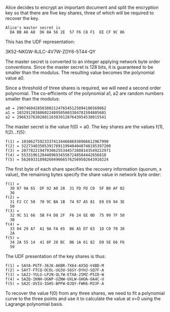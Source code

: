 
Alice decides to encrypt an important document and split the encryption key so that
there are five key shares, three of which will be required to recover the key.

~~~~
Alice's master secret is
  DA BB A6 A8  D6 8A 56 2E  57 F6 C8 F1  EE CF 9C 86
~~~~

This has the UDF representation:

3K52-NKGW-RJLC-4V7W-ZDY6-5T44-QY

The master secret is converted to an integer applying network byte order conventions.
Since the master secret is 128 bits, it is guaranteed to be smaller than the modulus.
The resulting value becomes the polynomial value a0.

Since a threshold of three shares is required, we will need a second order polynomial.
The co-efficients of the polynomial a1, a2 are random numbers smaller than the 
modulus:

~~~~
a0 = 290746042850380212476545125094106569862
a1 = 103291203886022489505603384781504805601
a2 = 296633763028811638391287643954538015541
~~~~

The master secret is the value f(0) = a0. The key shares are the values f(1), f(2)...f(5):

~~~~
f(1) = 10106275923337413446686938966612967990
f(2) = 322734035053917891199404040748195397200
f(3) = 207782219479306255344572608143549222971
f(4) = 5533196120440969345567248584442656810
f(5) = 56269331898260496665762569502643910224
~~~~

The first byte of each share specifies the recovery information (quorum, x value), the
remaining bytes specify the share value in network byte order:

~~~~
f(1) = 
  30 07 9A 65  DF 92 A0 28  31 FD FD C0  5F B0 AF 02
  36
f(2) = 
  31 F2 CC 50  70 9C BA 1B  74 97 A5 81  E0 E9 94 3E
  50
f(3) = 
  32 9C 51 66  5B F4 D8 2F  F6 24 EE 0D  75 99 7F 50
  3B
f(4) = 
  33 04 29 A7  A1 9A FA 65  B6 A5 D7 63  1D C0 70 38
  2A
f(5) = 
  34 2A 55 14  41 8F 20 BC  B6 1A 61 82  D9 5E 66 F6
  50
~~~~

The UDF presentation of the key shares is thus:

~~~~
f(1) = SAYA-PGTF-36JK-AKBR-7X64-AX5Q-V4BD-M
f(2) = SAY7-FTCQ-OCOL-UG3U-S6SY-DYHJ-SQ7F-A
f(3) = SAZJ-YULG-LP2N-QL7W-ETXA-25MZ-P5ID-W
f(4) = SAZQ-IKNH-UGNP-UZNW-UXLW-GHOA-OA4C-U
f(5) = SA2C-UVIU-IGHS-BPFW-DJQY-FWK6-M33F-A
~~~~

To recover the value f(0) from any three shares, we need to fit a polynomial curve to 
the three points and use it to calculate the value at x=0 using the Lagrange polynomial
basis.
